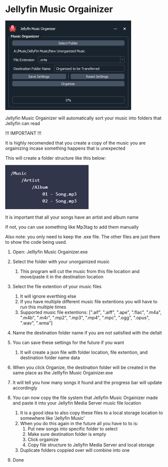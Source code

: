 # Jellyfin Music Orgainizer

![1688611051209](image/readme/1688611051209.png)

Jellyfin Music Orgainizer will automatically sort your music into folders that Jellyfin can read

!!! IMPORTANT !!!

It is highly recomended that you create a copy of the music you are orgainizing incase something happens that is unexpected

This will create a folder structure like this below:

![1688631211429](image/readme/1688631211429.png)

It is important that all your songs have an artist and album name

If not, you can use something like Mp3tag to add them manually

Also note: you only need to keep the .exe file. The other files are just there to show the code being used.

1. Open: Jelllyfin Music Orgainizer.exe
2. Select the folder with your unorgainized music

   1. This program will cut the music from this file location and move/paste it in the destination location
3. Select the file extention of your music files

   1. It will ignore everthing else
   2. If you have multiple different music file extentions you will have to run this multiple times
   3. Supported music file extentions: [".aif", ".aiff", ".ape", ".flac", ".m4a", ".m4b", ".m4r", ".mp2", ".mp3", ".mp4", ".mpc", ".ogg", ".opus", ".wav", ".wma"]
4. Name the destination folder name if you are not satisfied with the defalt
5. You can save these settings for the future if you want

   1. It will create a json file with folder location, file extention, and destination folder name data
6. When you click Organize, the destination folder will be created in the same place as the Jelllyfin Music Orgainizer.exe
7. It will tell you how many songs it found and the progress bar will update accordingly
8. You can now copy the file system that Jellyfin Music Orgainizer made and paste it into your Jellyfin Media Server music file location

   1. It is a good idea to also copy these files to a local storage location to somewhere like 'Jellyfin Music'
   2. When you do this again in the future all you have to to is:
      1. Put new songs into specific folder to select
      2. Make sure destination folder is empty
      3. Click orgainize
      4. Copy file structure to Jellyfin Media Server and local storage
   3. Duplicate folders coppied over will combine into one
9. Done
